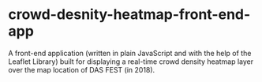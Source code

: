 # crowd-desnity-heatmap-front-end-app

A front-end application (written in plain JavaScript and with the help of the Leaflet Library) built for displaying a real-time crowd density heatmap layer over the map location of DAS FEST (in 2018).
